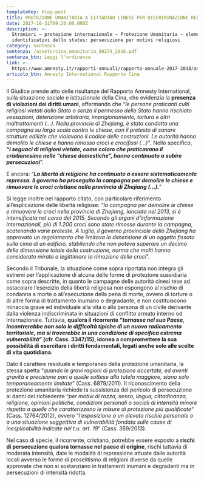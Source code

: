 ```yaml
---
templateKey: blog-post
title: PROTEZIONE UMANITARIA A CITTADINO CINESE PER DISCRIMINAZIONE RELIGIOSA
date: 2017-10-31T09:20:00.000Z
description: >-
  Stranieri – protezione internazionale – Protezione Umanitaria – elementi
  identificativi dello status: persecuzione per motivi religiosi
category: sentenza
sentenza: /assets/cina_umanitaria_80274_2016.pdf
sentenza_btn: Leggi l'ordinanza
link: >-
  https://www.amnesty.it/rapporti-annuali/rapporto-annuale-2017-2018/asia-e-pacifico/cina/
articolo_btn: Amnesty International Rapporto Cina
---
```

Il Giudice prende atto delle risultanze del Rapporto Amnesty International, sulla situazione sociale e istituzionale della Cina, che evidenzia la **presenza di violazioni dei diritti umani**, affermando che “_le persone praticanti culti religiosi vietati dallo Stato o senza il permesso dello Stato hanno rischiato vessazioni, detenzione arbitraria, imprigionamento, tortura e altri maltrattamenti (…). Nella provincia di Zhejiang, è stata condotta una campagna su larga scala contro le chiese, con il pretesto di sanare strutture edilizie che violavano il codice delle costruzioni. Le autorità hanno demolito le chiese e hanno rimosso croci e crocifissi (…)"_. Nello specifico, **“_i seguaci di religioni vietate, come coloro che praticavano il cristianesimo nelle “chiese domestiche”, hanno continuato a subire persecuzioni_**”.


E ancora: “**_La libertà di religione ha continuato a essere sistematicamente repressa. Il governo ha proseguito la campagna per demolire le chiese e rimuovere le croci cristiane nella provincia di Zhejiang (…)._**”


Si legge inoltre nel rapporto citato, con particolare riferimento all’esplicazione delle libertà religiose: _“la campagna per demolire le chiese e rimuovere le croci nella provincia di Zhejiang, lanciata nel 2013, si è intensificata nel corso del 2015. Secondo gli organi d’informazione internazionali, più di 1.200 croci sono state rimosse durante la campagna, scatenando varie proteste. A luglio, il governo provinciale dello Zhejiang ha approvato un regolamento che limitava la dimensione di un oggetto fissato sulla cima di un edificio, stabilendo che non poteva superare un decimo della dimensione totale della costruzione, norma che molti hanno considerato mirata a legittimare la rimozione delle croci_”.


Secondo il Tribunale, la situazione come sopra riportata non integra gli estremi per l’applicazione di alcuna delle forme di protezione sussidiaria come sopra descritte, in quanto le campagne delle autorità cinesi tese ad ostacolare l’esercizio della libertà religiosa non espongono al rischio di condanna a morte o all’esecuzione della pena di morte, ovvero di torture o di altre forma di trattamento inumano o degradante, e non costituiscono minaccia grave ed individuale alla vita o alla persona di un civile derivante dalla violenza indiscriminata in situazioni di conflitto armato interno od internazionale. Tuttavia, **qualora il ricorrente “_tornasse nel suo Paese, incontrerebbe non solo le difficoltà tipiche di un nuovo radicamento territoriale, ma si troverebbe in una condizione di specifica estrema vulnerabilità_” (cfr. Cass. 3347/15), idonea a compromettere la sua possibilità di esercitare i diritti fondamentali, legati anche solo alle scelte di vita quotidiana**.


Dato il carattere residuale e temporaneo della protezione umanitaria, la stessa spetta “_quando le gravi ragioni di protezione accertate, ed aventi gravità e precisione pari a quelle sottese alla tutela maggiore, siano solo temporaneamente limitate_” (Cass. 6879/2011). Il riconoscimento della protezione umanitaria richiede la sussistenza del pericolo di persecuzione ai danni del richiedente “_per motivi di razza, sesso, lingua, cittadinanza, religione, opinioni politiche, condizioni personali o sociali di intensità minore rispetto a quelle che caratterizzano le misure di protezione più qualificate_“ (Cass. 12764/2012), ovvero “_l’esposizione a un elevato rischio personale o a una situazione soggettiva di vulnerabilità fondata sulle cause di inesplicabilità indicate nel t.u. art. 19_” (Cass. 359/2013).


Nel caso di specie, il ricorrente, cristiano, potrebbe essere esposto a **rischi di persecuzione qualora tornasse nel paese di origine**, rischi tuttavia di moderata intensità, date le modalità di repressione attuate dalle autorità locali avverso le forme di proselitismo di religioni diverse da quelle approvate che non si sostanziano in trattamenti inumani e degradanti ma in persecuzioni di intensità ridotta.
